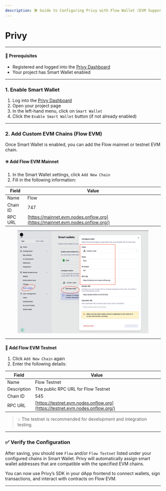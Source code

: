 ```yaml
---
description: 🛠️ Guide to Configuring Privy with Flow Wallet (EVM Support)
---
```


# Privy

***



#### 📌 Prerequisites

* Registered and logged into the [Privy Dashboard](https://www.privy.io/dashboard)
* Your project has Smart Wallet enabled

***

### 1. Enable Smart Wallet

1. Log into the [Privy Dashboard](https://www.privy.io/dashboard)
2. Open your project page
3. In the left-hand menu, click on `Smart Wallet`
4. Click the `Enable Smart Wallet` button (if not already enabled)

***

### 2. Add Custom EVM Chains (Flow EVM)

Once Smart Wallet is enabled, you can add the Flow mainnet or testnet EVM chain.

#### ✳️ Add Flow EVM Mainnet

1. In the Smart Wallet settings, click `Add New Chain`
2. Fill in the following information:

| Field    | Value                                                                         |
| -------- | ----------------------------------------------------------------------------- |
| Name     | Flow                                                                          |
| Chain ID | 747                                                                           |
| RPC URL  | [https://mainnet.evm.nodes.onflow.org](https://mainnet.evm.nodes.onflow.org/) |

<figure><img src="../../.gitbook/assets/image.png" alt=""><figcaption></figcaption></figure>

***

#### 🧪 Add Flow EVM Testnet

1. Click `Add New Chain` again
2. Enter the following details:

| Field       | Value                                                                         |
| ----------- | ----------------------------------------------------------------------------- |
| Name        | Flow Testnet                                                                  |
| Description | The public RPC URL for Flow Testnet                                           |
| Chain ID    | 545                                                                           |
| RPC URL     | [https://testnet.evm.nodes.onflow.org](https://testnet.evm.nodes.onflow.org/) |

> 💡 The testnet is recommended for development and integration testing.

***

### ✅ Verify the Configuration

After saving, you should see `Flow` and/or `Flow Testnet` listed under your configured chains in Smart Wallet. Privy will automatically assign smart wallet addresses that are compatible with the specified EVM chains.

You can now use Privy’s SDK in your dApp frontend to connect wallets, sign transactions, and interact with contracts on Flow EVM.

***
